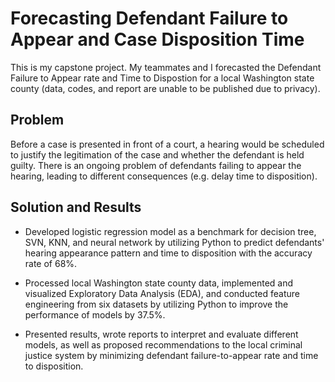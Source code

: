 # Forecasting Defendant Failure to Appear and Case Disposition Time

This is my capstone project. My teammates and I forecasted the Defendant Failure to Appear rate and Time to Dispostion for a local Washington state county (data, codes, and report are unable to be published due to privacy). 

## Problem

Before a case is presented in front of a court, a hearing would be scheduled to justify the legitimation of the case and whether the defendant is held guilty. There is an ongoing problem of defendants failing to appear the hearing, leading to different consequences (e.g. delay time to disposition). 

## Solution and Results 

* Developed logistic regression model as a benchmark for decision tree, SVN, KNN, and neural network by utilizing Python to predict defendants' hearing appearance pattern and time to disposition with the accuracy rate of 68%.

* Processed local Washington state county data, implemented and visualized Exploratory Data Analysis (EDA), and conducted feature engineering from six datasets by utilizing Python to improve the performance of models by 37.5%.

* Presented results, wrote reports to interpret and evaluate different models, as well as proposed recommendations to the local criminal justice system by minimizing defendant failure-to-appear rate and time to disposition.
